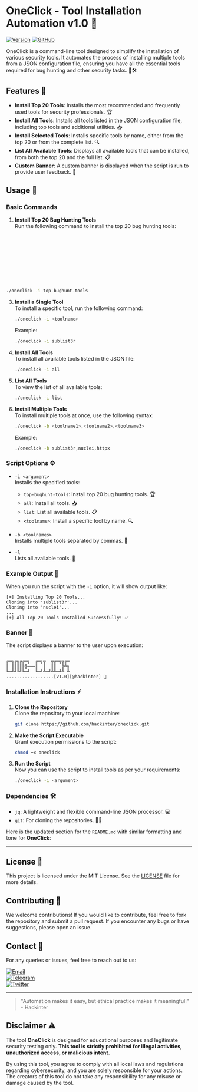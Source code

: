 # OneClick - Tool Installation Automation v1.0 🚀
[![Version](https://img.shields.io/badge/Version-1.0.0-blue.svg)](https://github.com/hackinter/Archer/releases)
[![GitHub](https://img.shields.io/badge/GITHUB-HACKINTER-red.svg)](https://github.com/hackinter)

OneClick is a command-line tool designed to simplify the installation of various security tools. It automates the process of installing multiple tools from a JSON configuration file, ensuring you have all the essential tools required for bug hunting and other security tasks. 🔧🛠️

## Features 🌟

- **Install Top 20 Tools**: Installs the most recommended and frequently used tools for security professionals. 🏆
- **Install All Tools**: Installs all tools listed in the JSON configuration file, including top tools and additional utilities. 📥
- **Install Selected Tools**: Installs specific tools by name, either from the top 20 or from the complete list. 🔍
- **List All Available Tools**: Displays all available tools that can be installed, from both the top 20 and the full list. 📋
- **Custom Banner**: A custom banner is displayed when the script is run to provide user feedback. 🎨

## Usage 📝

### Basic Commands

1. **Install Top 20 Bug Hunting Tools**  
   Run the following command to install the top 20 bug hunting tools:
<h1 align="center">
  <br>
  <a href="https://github.com/hackinter/Template/blob/main/Screenshot%20from%202024-11-27%2017-38-30.png" alt="0installer"></a>
  <br>
  <br>
</h1>

   ```bash
   ./oneclick -i top-bughunt-tools
   ```

3. **Install a Single Tool**  
   To install a specific tool, run the following command:
   ```bash
   ./oneclick -i <toolname>
   ```
   Example:
   ```bash
   ./oneclick -i sublist3r
   ```

4. **Install All Tools**  
   To install all available tools listed in the JSON file:
   ```bash
   ./oneclick -i all
   ```

5. **List All Tools**  
   To view the list of all available tools:
   ```bash
   ./oneclick -i list
   ```

6. **Install Multiple Tools**  
   To install multiple tools at once, use the following syntax:
   ```bash
   ./oneclick -b <toolname1>,<toolname2>,<toolname3>
   ```
   Example:
   ```bash
   ./oneclick -b sublist3r,nuclei,httpx
   ```

### Script Options ⚙️

- `-i <argument>`  
  Installs the specified tools:
  - `top-bughunt-tools`: Install top 20 bug hunting tools. 🏆
  - `all`: Install all tools. 📥
  - `list`: List all available tools. 📋
  - `<toolname>`: Install a specific tool by name. 🔍
  
- `-b <toolnames>`  
  Installs multiple tools separated by commas. 🔄

- `-l`  
  Lists all available tools. 📜

### Example Output 💬

When you run the script with the `-i` option, it will show output like:
```
[+] Installing Top 20 Tools...
Cloning into 'sublist3r'...
Cloning into 'nuclei'...
...
[+] All Top 20 Tools Installed Successfully! ✅
```

### Banner 🎉

The script displays a banner to the user upon execution:

```

╔═╗╔╗╔╔═╗  ╔═╗╦  ╦╔═╗╦╔═
║ ║║║║║╣───║  ║  ║║  ╠╩╗
╚═╝╝╚╝╚═╝  ╚═╝╩═╝╩╚═╝╩ ╩
..................[V1.0][@hackinter] 🎨
```

### Installation Instructions ⚡

1. **Clone the Repository**  
   Clone the repository to your local machine:
   ```bash
   git clone https://github.com/hackinter/oneclick.git
   ```

2. **Make the Script Executable**  
   Grant execution permissions to the script:
   ```bash
   chmod +x oneclick
   ```

3. **Run the Script**  
   Now you can use the script to install tools as per your requirements:
   ```bash
   ./oneclick -i <argument>
   ```

### Dependencies 🛠️

- `jq`: A lightweight and flexible command-line JSON processor. 💻
- `git`: For cloning the repositories. 🧑‍💻

Here is the updated section for the `README.md` with similar formatting and tone for **OneClick**:

---

## License 📜
This project is licensed under the MIT License. See the [LICENSE](https://github.com/hackinter/oneclick/blob/main/LICENSE) file for more details.

## Contributing 🤝
We welcome contributions! If you would like to contribute, feel free to fork the repository and submit a pull request. If you encounter any bugs or have suggestions, please open an issue.

## Contact 📧
For any queries or issues, feel free to reach out to us:

[![Email](https://img.shields.io/badge/HACKINTER-MAIL-red.svg)](mailto:ceh.ec.counselor147@gmail.com)  
[![Telegram](https://img.shields.io/badge/HACKINTER-T.ME-blue.svg)](https://t.me/chat_with_hackinter_bot)  
[![Twitter](https://img.shields.io/badge/HACKINTER-TWITTER-gray.svg)](https://x.com/_anonix_z)


---
> "Automation makes it easy, but ethical practice makes it meaningful!" - Hackinter

## Disclaimer ⚠️

The tool **OneClick** is designed for educational purposes and legitimate security testing only. **This tool is strictly prohibited for illegal activities, unauthorized access, or malicious intent.**

By using this tool, you agree to comply with all local laws and regulations regarding cybersecurity, and you are solely responsible for your actions. The creators of this tool do not take any responsibility for any misuse or damage caused by the tool.

